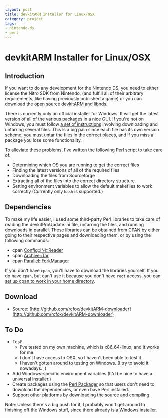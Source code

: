 ```yaml
---
layout: post
title: devkitARM Installer for Linux/OSX
category: project
tags:
- nintendo-ds
- perl
---
```


# devkitARM Installer for Linux/OSX #

## Introduction ##
If you want to do any development for the Nintendo DS, you need to either license the Nitro SDK from Nintendo, (and fulfill all of their arbitrary requirements, like having previously published a game) or you can download the open source [devkitARM and libnds](http://www.devkitpro.org/).

There is currently only an official installer for Windows. It will get the latest version of all of the various packages in a nice GUI. If you're not on Windows, you must follow [a set of instructions](http://wiki.devkitpro.org/index.php/Getting_Started/devkitARM) involving downloading and untarring several files. This is a big pain since each file has its own version scheme, you must untar the files in the correct places, and if you miss a package you lose some functionality.

To alleviate these problems, I've written the following Perl script to take care of:
* Determining which OS you are running to get the correct files
* Finding the latest versions of all of the required files
* Downloading the files from Sourceforge
* Extracting all of the files into the correct directory structure
* Setting environment variables to allow the default makefiles to work correctly (Currently only `bash` is supported.)

## Dependencies ##
To make my life easier, I used some third-party Perl libraries to take care of reading the devkitProUpdate.ini file, untarring the files, and running downloads in parallel. These libraries can be obtained from [CPAN](http://cpan.org/) by either going to their respective pages and downloading them, or by using the following commands:

* cpan [Config::INI::Reader](http://search.cpan.org/perldoc?Config::INI::Reader)
* cpan [Archive::Tar](http://search.cpan.org/perldoc?Archive::Tar)
* cpan [Parallel::ForkManager](http://search.cpan.org/perldoc?Parallel::ForkManager)

If you don't have `cpan`, you'll have to download the libraries yourself.
If you do have `cpan`, but can't use it because you don't have `root` access, you can [set up cpan to work in your home directory](https://help.webfaction.com/index.php?_m=knowledgebase&_a=viewarticle&kbarticleid=132).

## Download ##

* Source: [http://github.com/rcfox/devkitARM-downloader](http://github.com/rcfox/devkitARM-downloader)

## To Do ##
- Test!
  * I've tested on my own machine, which is x86_64-linux, and it works for me.
  * I don't have access to OSX, so I haven't been able to test it.
  * I haven't gotten around to testing on Windows. (I try to avoid it nowadays. ;)
- Add Windows-specific environment variables (It'd be nice to have a universal installer.)
- Create packages using the [Perl Packager](http://search.cpan.org/perldoc?pp) so that users don't need to download the dependencies, or even have Perl installed.
- Support other platforms by downloading the source and compiling.

Note: Unless there's a big push for it, I probably won't get around to finishing off the Windows stuff, since there already is a [Windows installer](http://www.devkitpro.org/downloads/devkitpro-windows-installer/).

